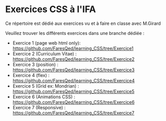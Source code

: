# Exercices CSS à l'IFA
Ce répertoire est dédié aux exercices vu et à faire en classe avec M.Girard

Veuillez trouver les différents exercices dans une branche dédiée :

- Exercice 1 (page web html only): https://github.com/FaresQed/learning_CSS/tree/Exercice1
- Exercice 2 (Curriculum Vitae) : https://github.com/FaresQed/learning_CSS/tree/Exercice2
- Exercice 3 (position) : https://github.com/FaresQed/learning_CSS/tree/Exercice3
- Exercice 4 (flex) : https://github.com/FaresQed/learning_CSS/tree/Exercice4
- Exercice 5 (Grid ex: Mondrian) : https://github.com/FaresQed/learning_CSS/tree/Exercice5
- Exercice 6 (Animations CSS) : https://github.com/FaresQed/learning_CSS/tree/Exercice6
- Exercice 7 (Responsive) : https://github.com/FaresQed/learning_CSS/tree/Exercice7
